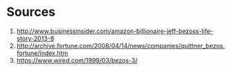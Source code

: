 # Sources
1. http://www.businessinsider.com/amazon-billionaire-jeff-bezoss-life-story-2013-8
2. http://archive.fortune.com/2008/04/14/news/companies/quittner_bezos.fortune/index.htm
3. https://www.wired.com/1999/03/bezos-3/

